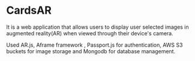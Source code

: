 # CardsAR
It is a web application that allows users to display user selected images in augmented reality(AR) when viewed through their device's camera.

Used AR.js, Aframe framework , Passport.js for authentication, AWS S3 buckets for image storage and Mongodb for database management.
